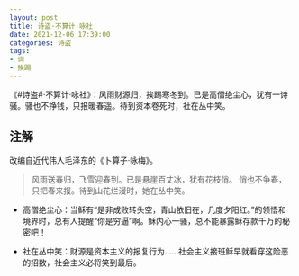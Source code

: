 ```yaml
---
layout: post
title: 诗盗·不算计·咏社
date: 2021-12-06 17:39:00
categories: 诗盗
tags:
- 词
- 挨踢
---
```

《#诗盗#·不算计·咏社》：风雨财源归，挨踢寒冬到。已是高僧绝尘心，犹有一诗骚。骚也不挣钱，只报暖春遥。待到资本卷死时，社在丛中笑。

## 注解

改编自近代伟人毛泽东的《卜算子·咏梅》。

> 风雨送春归，飞雪迎春到。已是悬崖百丈冰，犹有花枝俏。
> 俏也不争春，只把春来报。待到山花烂漫时，她在丛中笑。

- 高僧绝尘心：当稣有“是非成败转头空，青山依旧在，几度夕阳红。”的领悟和境界时，总有人提醒“你是穷逼”啊。稣内心一骚，总不能暴露稣存款千万的秘密吧！

- 社在丛中笑：财源是资本主义的报复行为……社会主义接班稣早就看穿这险恶的招数，社会主义必将笑到最后。
